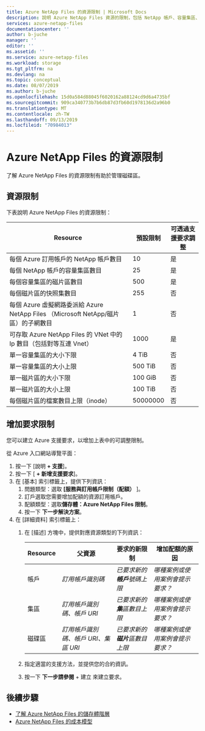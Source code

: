 ```yaml
---
title: Azure NetApp Files 的資源限制 | Microsoft Docs
description: 說明 Azure NetApp Files 資源的限制，包括 NetApp 帳戶、容量集區、磁碟區、快照集和委派子網路的限制。
services: azure-netapp-files
documentationcenter: ''
author: b-juche
manager: ''
editor: ''
ms.assetid: ''
ms.service: azure-netapp-files
ms.workload: storage
ms.tgt_pltfrm: na
ms.devlang: na
ms.topic: conceptual
ms.date: 08/07/2019
ms.author: b-juche
ms.openlocfilehash: 15d0a584d88045f6020162a88124cd9d6a4735bf
ms.sourcegitcommit: 909ca340773b7b6db87d3fb60d1978136d2a96b0
ms.translationtype: MT
ms.contentlocale: zh-TW
ms.lasthandoff: 09/13/2019
ms.locfileid: "70984013"
---
```

# <a name="resource-limits-for-azure-netapp-files"></a>Azure NetApp Files 的資源限制

了解 Azure NetApp Files 的資源限制有助於管理磁碟區。

## <a name="resource-limits"></a>資源限制

下表說明 Azure NetApp Files 的資源限制：

|  Resource  |  預設限制  |  可透過支援要求調整  |
|----------------|---------------------|--------------------------------------|
|  每個 Azure 訂用帳戶的 NetApp 帳戶數目   |  10    |  是   |
|  每個 NetApp 帳戶的容量集區數目   |    25     |   是   |
|  每個容量集區的磁片區數目     |    500   |    是     |
|  每個磁片區的快照集數目       |    255     |    否        |
|  每個 Azure 虛擬網路委派給 Azure NetApp Files （Microsoft NetApp/磁片區）的子網數目    |   1   |    否    |
|  可存取 Azure NetApp Files 的 VNet 中的 Ip 數目（包括對等互連 Vnet）   |    1000   |    是   |
|  單一容量集區的大小下限   |  4 TiB     |    否  |
|  單一容量集區的大小上限    |  500 TiB   |   否   |
|  單一磁片區的大小下限    |    100 GiB    |    否    |
|  單一磁片區的大小上限     |    100 TiB    |    否       |
|  每個磁片區的檔案數目上限（inode）     |    50000000    |    否    |    

## <a name="request-limit-increase"></a>增加要求限制 

您可以建立 Azure 支援要求，以增加上表中的可調整限制。 

從 Azure 入口網站導覽平面： 

1. 按一下 [說明 **+ 支援**]。
2. 按一下 [ **+ 新增支援要求**]。
3. 在 [基本] 索引標籤上，提供下列資訊： 
    1. 問題類型：選取 **[服務與訂用帳戶限制（配額）** ]。
    2. 訂戶選取您需要增加配額的資源訂用帳戶。
    3. 配額類型：選取**儲存體：Azure NetApp Files 限制**。
    4. 按一下 **下一步解決方案**。
4. 在 [詳細資料] 索引標籤上：
    1. 在 [描述] 方塊中，提供對應資源類型的下列資訊：

        |  Resource  |    父資源      |    要求的新限制     |    增加配額的原因       |
        |----------------|------------------------------|---------------------------------|------------------------------------------|
        |  帳戶 |  *訂用帳戶識別碼*   |  *已要求新的**帳戶**號碼上限*    |  *哪種案例或使用案例會提示要求？*  |
        |  集區    |  *訂用帳戶識別碼、帳戶 URI*  |  *已要求新的**集**區數目上限*   |  *哪種案例或使用案例會提示要求？*  |
        |  磁碟區  |  *訂用帳戶識別碼、帳戶 URI、集區 URI*   |  *已要求新的**磁片**區數目上限*     |  *哪種案例或使用案例會提示要求？*  |

    2. 指定適當的支援方法，並提供您的合約資訊。

    3. 按一下 **下一步請參閱**  + 建立 來建立要求。 


## <a name="next-steps"></a>後續步驟  

- [了解 Azure NetApp Files 的儲存體階層](azure-netapp-files-understand-storage-hierarchy.md)
- [Azure NetApp Files 的成本模型](azure-netapp-files-cost-model.md)
